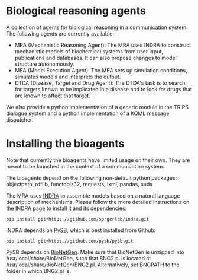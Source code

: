 Biological reasoning agents
===========================

A collection of agents for biological reasoning in a communication system. The following agents are currently available: 

- MRA (Mechanistic Reasoning Agent): The MRA uses INDRA to construct mechanistic models of biochemical systems from user input, publications and databases. It can also propose changes to model structure autonomously. 
- MEA (Model Execution Agent): The MEA sets up simulation conditions, simulates models and interprets the output.
- DTDA (Disease, Target and Drug Agent): The DTDA's task is to search for targets known to be implicated in a disease and to look for drugs that are known to affect that target.

We also provide a python implementation of a generic module in the TRIPS dialogue system and a python implementation of a KQML message dispatcher. 

Installing the bioagents
========================
Note that currently the bioagents have limited usage on their own. They are
meant to be launched in the context of a communication system. 

The bioagents depend on the following non-default python packages: objectpath,
rdflib, functools32, requests, lxml, pandas, suds

The MRA uses [INDRA](https://github.com/sorgerlab/indra) to assemble models
based on a natural language description of mechanisms. Please follow the
more detailed instructions on the [INDRA page](https://github.com/sorgerlab/indra) 
to install it and its dependencies:

`pip install git+https://github.com/sorgerlab/indra.git`

INDRA depends on [PySB](http://pysb.org), which is best installed from Github:

`pip install git+https://github.com/pysb/pysb.git`

PySB depends on [BioNetGen](http://bionetgen.org/index.php/Download). Make sure
that BioNetGen is unzipped into /usr/local/share/BioNetGen, such that BNG2.pl is located at /usr/local/share/BioNetGen/BNG2.pl. Alternatively, set BNGPATH 
to the folder in which BNG2.pl is.
